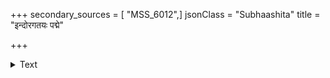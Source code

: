 +++
secondary_sources = [ "MSS_6012",]
jsonClass = "Subhaashita"
title = "इन्दोरगतयः पद्मे"

+++

<details><summary>Text</summary>

इन्दोरगतयः पद्मे सूर्यस्य कुमुदेंऽशवः।  
गुणास् तस्य विपक्षेऽपि गुणिनो लेभिरेऽन्तरम्॥
</details>

